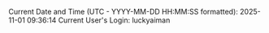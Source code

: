 Current Date and Time (UTC - YYYY-MM-DD HH:MM:SS formatted): 2025-11-01 09:36:14
Current User's Login: luckyaiman
